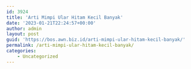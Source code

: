 ```yaml
---
id: 3924
title: 'Arti Mimpi Ular Hitam Kecil Banyak'
date: '2023-01-21T22:24:57+00:00'
author: admin
layout: post
guid: 'https://bos.awn.biz.id/arti-mimpi-ular-hitam-kecil-banyak/'
permalink: /arti-mimpi-ular-hitam-kecil-banyak/
categories:
    - Uncategorized
---
```


